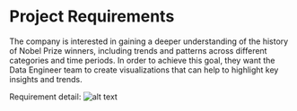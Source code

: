 # Project Requirements
The company is interested in gaining a deeper understanding of the history of Nobel Prize winners, including trends and patterns across different categories and time periods. In order to achieve this goal, they want the Data Engineer team to create visualizations that can help to highlight key insights and trends.

Requirement detail:
![alt text](https://drive.google.com/file/d/1EdBmIewSV948EvEgOTpohGGpfAvWXoH6/view?usp=drive_link)
